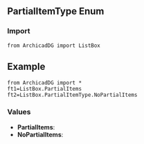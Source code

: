 ## PartialItemType Enum

### Import
```
from ArchicadDG import ListBox
``` 

## Example
```
from ArchicadDG import *
ft1=ListBox.PartialItems
ft2=ListBox.PartialItemType.NoPartialItems
```

### Values
* **PartialItems**:
* **NoPartialItems**: